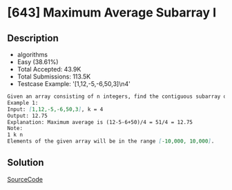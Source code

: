 # [643] Maximum Average Subarray I

## Description

* algorithms
* Easy (38.61%)
* Total Accepted:    43.9K
* Total Submissions: 113.5K
* Testcase Example:  '[1,12,-5,-6,50,3]\n4'

```md
Given an array consisting of n integers, find the contiguous subarray of given length k that has the maximum average value. And you need to output the maximum average value.
Example 1:
Input: [1,12,-5,-6,50,3], k = 4
Output: 12.75
Explanation: Maximum average is (12-5-6+50)/4 = 51/4 = 12.75
Note:
1 k n 
Elements of the given array will be in the range [-10,000, 10,000].

```

## Solution

[SourceCode](./solution.js)
